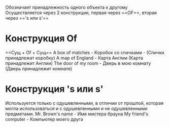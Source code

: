 Обозначает принадлежность одного объекта к другому
Осуществляется через 2 конструкции, первая через ==OF==, вторая через =='s или s'==
# Конструкция Of
==Сущ + Of + Сущ==
A box of matches - Коробок со спичками - (Спички принадлежат коробку)
А map of England - Карта Англии (Карта принадлежит Англии)
The door of my room - Дверь в мою комнату (Дверь принадлежит комнате)
# Конструкция 's или s'
Используется только с одушевленными, в отличии от прошлой, которая могла использоваться и с одушевленными и не одушевленными предметами.
Mr. Brown's name - Имя мистера брауна
My friend's computer - Компьютер моего друга
